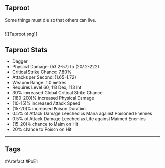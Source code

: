 ## Taproot
Some things must die so that others can live.
##
![[Taproot.png]]
## Taproot Stats
- Dagger
- Physical Damage: (53.2-57) to (207.2-222)
- Critical Strike Chance: 7.80%
- Attacks per Second: (1.65-1.72)
- Weapon Range: 1.0 metres
- Requires Level 60, 113 Dex, 113 Int
- 30% increased Global Critical Strike Chance
- (180-200)% increased Physical Damage
- (10-15)% increased Attack Speed
- (15-20)% increased Poison Duration
- 0.5% of Attack Damage Leeched as Mana against Poisoned Enemies
- 0.5% of Attack Damage Leeched as Life against Maimed Enemies
- (15-20)% chance to Maim on Hit
- 20% chance to Poison on Hit


---
## Tags
#Artefact
#PoE1